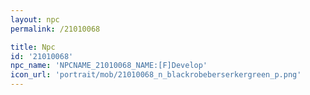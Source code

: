 ```yaml
---
layout: npc
permalink: /21010068

title: Npc
id: '21010068'
npc_name: 'NPCNAME_21010068_NAME:[F]Develop'
icon_url: 'portrait/mob/21010068_n_blackrobeberserkergreen_p.png'
---
```

